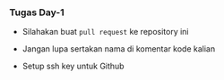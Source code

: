 ### Tugas Day-1

- Silahakan buat `pull request` ke repository ini

- Jangan lupa sertakan nama di komentar kode kalian

* Setup ssh key untuk Github
